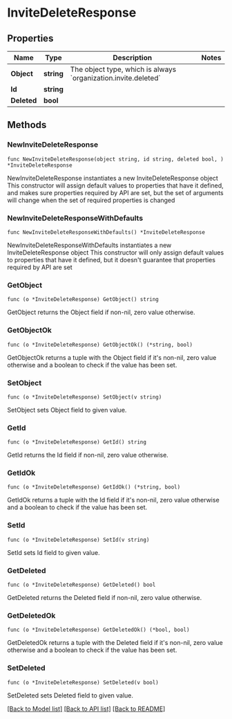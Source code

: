 # InviteDeleteResponse

## Properties

Name | Type | Description | Notes
------------ | ------------- | ------------- | -------------
**Object** | **string** | The object type, which is always &#x60;organization.invite.deleted&#x60; | 
**Id** | **string** |  | 
**Deleted** | **bool** |  | 

## Methods

### NewInviteDeleteResponse

`func NewInviteDeleteResponse(object string, id string, deleted bool, ) *InviteDeleteResponse`

NewInviteDeleteResponse instantiates a new InviteDeleteResponse object
This constructor will assign default values to properties that have it defined,
and makes sure properties required by API are set, but the set of arguments
will change when the set of required properties is changed

### NewInviteDeleteResponseWithDefaults

`func NewInviteDeleteResponseWithDefaults() *InviteDeleteResponse`

NewInviteDeleteResponseWithDefaults instantiates a new InviteDeleteResponse object
This constructor will only assign default values to properties that have it defined,
but it doesn't guarantee that properties required by API are set

### GetObject

`func (o *InviteDeleteResponse) GetObject() string`

GetObject returns the Object field if non-nil, zero value otherwise.

### GetObjectOk

`func (o *InviteDeleteResponse) GetObjectOk() (*string, bool)`

GetObjectOk returns a tuple with the Object field if it's non-nil, zero value otherwise
and a boolean to check if the value has been set.

### SetObject

`func (o *InviteDeleteResponse) SetObject(v string)`

SetObject sets Object field to given value.


### GetId

`func (o *InviteDeleteResponse) GetId() string`

GetId returns the Id field if non-nil, zero value otherwise.

### GetIdOk

`func (o *InviteDeleteResponse) GetIdOk() (*string, bool)`

GetIdOk returns a tuple with the Id field if it's non-nil, zero value otherwise
and a boolean to check if the value has been set.

### SetId

`func (o *InviteDeleteResponse) SetId(v string)`

SetId sets Id field to given value.


### GetDeleted

`func (o *InviteDeleteResponse) GetDeleted() bool`

GetDeleted returns the Deleted field if non-nil, zero value otherwise.

### GetDeletedOk

`func (o *InviteDeleteResponse) GetDeletedOk() (*bool, bool)`

GetDeletedOk returns a tuple with the Deleted field if it's non-nil, zero value otherwise
and a boolean to check if the value has been set.

### SetDeleted

`func (o *InviteDeleteResponse) SetDeleted(v bool)`

SetDeleted sets Deleted field to given value.



[[Back to Model list]](../README.md#documentation-for-models) [[Back to API list]](../README.md#documentation-for-api-endpoints) [[Back to README]](../README.md)


